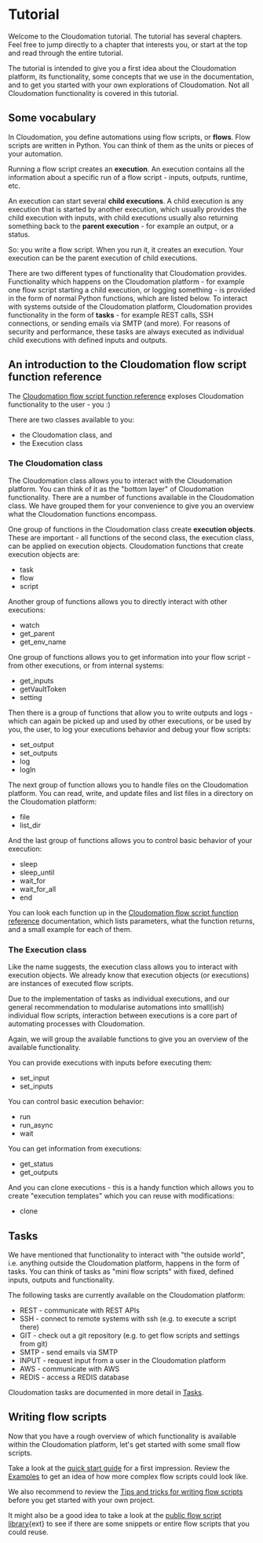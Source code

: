 # Tutorial
Welcome to the Cloudomation tutorial. The tutorial has several chapters. Feel free to jump directly to a chapter that interests you, or start at the top and read through the entire tutorial.  

The tutorial is intended to give you a first idea about the Cloudomation platform, its functionality, some concepts that we use in the documentation, and to get you started with your own explorations of Cloudomation. Not all Cloudomation functionality is covered in this tutorial.  

## Some vocabulary
In Cloudomation, you define automations using flow scripts, or **flows**. Flow scripts are written in Python. You can think of them as the units or pieces of your automation.  

Running a flow script creates an **execution**. An execution contains all the information about a specific run of a flow script - inputs, outputs, runtime, etc.  

An execution can start several **child executions**. A child execution is any execution that is started by another execution, which usually provides the child execution with inputs, with child executions usually also returning something back to the **parent execution** - for example an output, or a status.

So: you write a flow script. When you run it, it creates an execution. Your execution can be the parent execution of child executions.  

There are two different types of functionality that Cloudomation provides. Functionality which happens on the Cloudomation platform - for example one flow script starting a child execution, or logging something - is provided in the form of normal Python functions, which are listed below. To interact with systems outside of the Cloudomation platform, Cloudomation provides functionality in the form of **tasks** - for example REST calls, SSH connections, or sending emails via SMTP (and more). For reasons of security and performance, these tasks are always executed as individual child executions with defined inputs and outputs.

## An introduction to the Cloudomation flow script function reference
The [Cloudomation flow script function reference](Flow+script+function+reference) exploses Cloudomation functionality to the user - you :)  

There are two classes available to you:
- the Cloudomation class, and
- the Execution class

### The Cloudomation class
The Cloudomation class allows you to interact with the Cloudomation platform. You can think of it as the "bottom layer" of Cloudomation functionality. There are a number of functions available in the Cloudomation class. We have grouped them for your convenience to give you an overview what the Cloudomation functions encompass.  

One group of functions in the Cloudomation class create **execution objects**. These are important - all functions of the second class, the execution class, can be applied on execution objects. Cloudomation functions that create execution objects are:
- task
- flow
- script  

Another group of functions allows you to directly interact with other executions:
- watch
- get_parent  
- get_env_name  

One group of functions allows you to get information into your flow script - from other executions, or from internal systems:
- get_inputs
- getVaultToken
- setting

Then there is a group of functions that allow you to write outputs and logs - which can again be picked up and used by other executions, or be used by you, the user, to log your executions behavior and debug your flow scripts:
- set_output  
- set_outputs  
- log  
- logln

The next group of function allows you to handle files on the Cloudomation platform. You can read, write, and update files and list files in a directory on the Cloudomation platform:
- file
- list_dir

And the last group of functions allows you to control basic behavior of your execution:
- sleep
- sleep_until
- wait_for
- wait_for_all
- end

You can look each function up in the [Cloudomation flow script function reference](Flow+script+function+reference) documentation, which lists parameters, what the function returns, and a small example for each of them.

### The Execution class
Like the name suggests, the execution class allows you to interact with execution objects. We already know that execution objects (or executions) are instances of executed flow scripts.  

Due to the implementation of tasks as individual executions, and our general recommendation to modularise automations into small(ish) individual flow scripts, interaction between executions is a core part of automating processes with Cloudomation.  

Again, we will group the available functions to give you an overview of the available functionality.  

You can provide executions with inputs before executing them:
- set_input
- set_inputs

You can control basic execution behavior:
- run
- run_async
- wait

You can get information from executions:
- get_status
- get_outputs

And you can clone executions - this is a handy function which allows you to create "execution templates" which you can reuse with modifications:
- clone

## Tasks
We have mentioned that functionality to interact with "the outside world", i.e. anything outside the Cloudomation platform, happens in the form of tasks. You can think of tasks as "mini flow scripts" with fixed, defined inputs,  outputs and functionality.  

The following tasks are currently available on the Cloudomation platform:
- REST - communicate with REST APIs
- SSH - connect to remote systems with ssh (e.g. to execute a script there)
- GIT - check out a git repository (e.g. to get flow scripts and settings from git)
- SMTP - send emails via SMTP
- INPUT - request input from a user in the Cloudomation platform
- AWS - communicate with AWS
- REDIS - access a REDIS database

Cloudomation tasks are documented in more detail in [Tasks](Tasks).

## Writing flow scripts
Now that you have a rough overview of which functionality is available within the Cloudomation platform, let's get started with some small flow scripts.  

Take a look at the [quick start guide](Quick+start) for a first impression. Review the  [Examples](Examples) to get an idea of how more complex flow scripts could look like.    

We also recommend to review the [Tips and tricks for writing flow scripts](Tips+and+tricks+for+writing+flow+scripts) before you get started with your own project.  

It might also be a good idea to take a look at the [public flow script library](https://github.com/starflows/library){ext} to see if there are some snippets or entire flow scripts that you could reuse.
